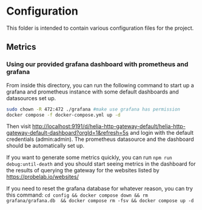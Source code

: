 # Configuration

This folder is intended to contain various configuration files for the project.

## Metrics

### Using our provided grafana dashboard with prometheus and grafana

From inside this directory, you can run the following command to start up a grafana and prometheus instance with some default dashboards and datasources set up.

```sh
sudo chown -R 472:472 ./grafana #make use grafana has permission
docker compose -f docker-compose.yml up -d
```

Then visit <http://localhost:9191/d/helia-http-gateway-default/helia-http-gateway-default-dashboard?orgId=1&refresh=5s> and login with the default credentials (admin:admin). The prometheus datasource and the dashboard should be automatically set up.

If you want to generate some metrics quickly, you can run `npm run debug:until-death` and you should start seeing metrics in the dashboard for the results of querying the gateway for the websites listed by <https://probelab.io/websites/>

If you need to reset the grafana database for whatever reason, you can try this command: `cd config && docker compose down && rm grafana/grafana.db  && docker compose rm -fsv && docker compose up -d`
